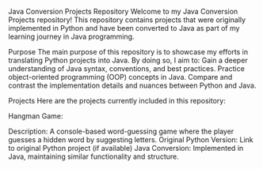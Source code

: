 Java Conversion Projects Repository
Welcome to my Java Conversion Projects repository! This repository contains projects that were originally implemented in Python and have been converted to Java as part of my learning journey in Java programming.

Purpose
The main purpose of this repository is to showcase my efforts in translating Python projects into Java. By doing so, I aim to:
Gain a deeper understanding of Java syntax, conventions, and best practices.
Practice object-oriented programming (OOP) concepts in Java.
Compare and contrast the implementation details and nuances between Python and Java.

Projects
Here are the projects currently included in this repository:

Hangman Game:

Description: A console-based word-guessing game where the player guesses a hidden word by suggesting letters.
Original Python Version: Link to original Python project (if available)
Java Conversion: Implemented in Java, maintaining similar functionality and structure.
